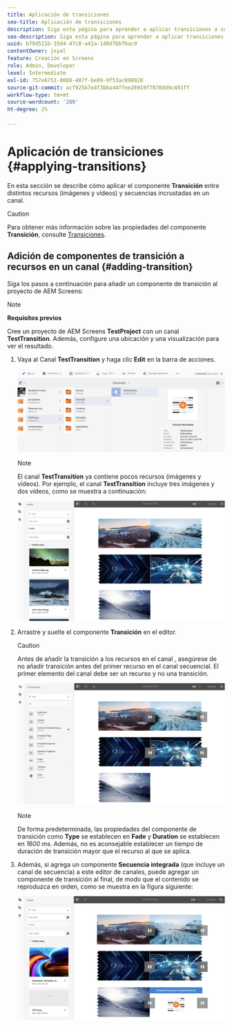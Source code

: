 ```yaml
---
title: Aplicación de transiciones
seo-title: Aplicación de transiciones
description: Siga esta página para aprender a aplicar transiciones a sus proyectos de Screens.
seo-description: Siga esta página para aprender a aplicar transiciones a sus proyectos de Screens.
uuid: b79d521b-19d4-47c8-a41a-148d7bbf6ac9
contentOwner: jsyal
feature: Creación en Screens
role: Admin, Developer
level: Intermediate
exl-id: 757e6751-8008-487f-be89-9f53ac898928
source-git-commit: acf925b7e4f3bba44ffee26919f7078dd9c491ff
workflow-type: tm+mt
source-wordcount: '289'
ht-degree: 2%

---
```


# Aplicación de transiciones {#applying-transitions}

En esta sección se describe cómo aplicar el componente **Transición** entre distintos recursos (imágenes y vídeos) y secuencias incrustadas en un canal.


>[!CAUTION]
>
>Para obtener más información sobre las propiedades del componente **Transición**, consulte [Transiciones](adding-components-to-a-channel.md#transition).

## Adición de componentes de transición a recursos en un canal {#adding-transition}

Siga los pasos a continuación para añadir un componente de transición al proyecto de AEM Screens:

>[!NOTE]
>
>**Requisitos previos**
>
>Cree un proyecto de AEM Screens **TestProject** con un canal **TestTransition**. Además, configure una ubicación y una visualización para ver el resultado.

1. Vaya al Canal **TestTransition** y haga clic **Edit** en la barra de acciones.

   ![image1](assets/transitions1.png)

   >[!NOTE]
   >
   >El canal **TestTransition** ya contiene pocos recursos (imágenes y vídeos). Por ejemplo, el canal **TestTransition** incluye tres imágenes y dos vídeos, como se muestra a continuación:

   ![image2](assets/transitions2.png)


1. Arrastre y suelte el componente **Transición** en el editor.
   >[!CAUTION]
   >
   >Antes de añadir la transición a los recursos en el canal , asegúrese de no añadir transición antes del primer recurso en el canal secuencial. El primer elemento del canal debe ser un recurso y no una transición.

   ![image3](assets/transitions3.png)

   >[!NOTE]
   >
   >De forma predeterminada, las propiedades del componente de transición como **Type** se establecen en **Fade** y **Duration** se establecen en *1600 ms*.  Además, no es aconsejable establecer un tiempo de duración de transición mayor que el recurso al que se aplica.

1. Además, si agrega un componente **Secuencia integrada** (que incluye un canal de secuencia) a este editor de canales, puede agregar un componente de transición al final, de modo que el contenido se reproduzca en orden, como se muestra en la figura siguiente:

   ![image3](assets/transitions5.png)

